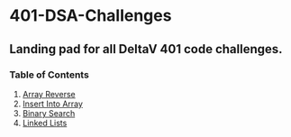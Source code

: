 # 401-DSA-Challenges

## Landing pad for all DeltaV 401 code challenges.

### Table of Contents

1. [Array Reverse](readme/arrayReverse.md)
2. [Insert Into Array](readme/arrayInsert.md)
3. [Binary Search](readme/binarySearch.md)
4. [Linked Lists](readme/linkedLists.md)
